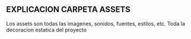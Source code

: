 ## EXPLICACION CARPETA ASSETS
Los assets son todas las imagenes, sonidos, fuentes, estilos, etc. Toda la decoracion estatica del proyecto